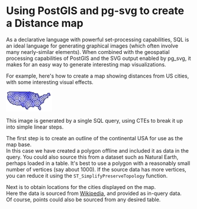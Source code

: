# Using PostGIS and pg-svg to create a Distance map

As a declarative language with powerful set-processing capabilities, SQL is an ideal language for generating graphical images
(which often involve many nearly-similar elements).
When combined with the geospatial processing capabilities of PostGIS and the SVG output enabled by pg_svg, 
it makes for an easy way to generate interesting map visualizations.

For example, here's how to create a map showing distances from US cities, with some interesting visual effects.

![](us-city-distance.svg)

This image is generated by a single SQL query, using CTEs to break it up into simple linear steps.

The first step is to create an outline of the continental USA for use as the map base.  
In this case we have created a polygon offline and included it as data in the query.
You could also source this from a dataset such as Natural Earth, perhaps loaded in a table.
It's best to use a polygon with a reasonably small number of vertices (say about 1000).
If the source data has more vertices, you can reduce it using the `ST_SimplifyPreserveTopology` function.

Next is to obtain locations for the cities displayed on the map.  
Here the data is sourced from [Wikipedia](https://en.wikipedia.org/wiki/List_of_United_States_cities_by_population), and provided as in-query data.  
Of course, points could also be sourced from any desired table.






